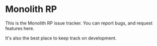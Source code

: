 # Monolith RP
This is the Monolith RP issue tracker. You can report bugs, and request features here.

It's also the best place to keep track on development.
